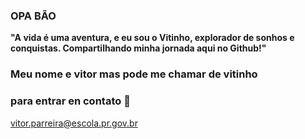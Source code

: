 ### OPA BÃO 

 **"A vida é uma aventura, e eu sou o Vitinho, explorador de sonhos e conquistas. Compartilhando minha jornada aqui no Github!"**

 ### Meu nome e vitor mas pode me chamar de vitinho
 
### para entrar en contato 📧

vitor.parreira@escola.pr.gov.br

